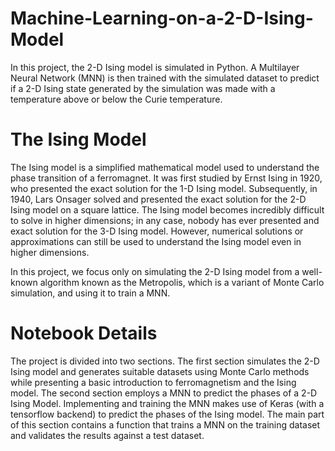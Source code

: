 # Machine-Learning-on-a-2-D-Ising-Model
In this project, the 2-D Ising model is simulated in Python. A Multilayer Neural Network (MNN) is then trained with the simulated dataset to predict if a 2-D Ising state generated by the simulation was made with a temperature above or below the Curie temperature.

# The Ising Model
The Ising model is a simplified mathematical model used to understand the phase transition of a ferromagnet. It was first studied by Ernst Ising in 1920, who presented the exact solution for the 1-D Ising model. Subsequently, in 1940, Lars Onsager solved and presented the exact solution for the 2-D Ising model on a square lattice. The Ising model becomes incredibly difficult to solve in higher dimensions; in any case, nobody has ever presented and exact solution for the 3-D Ising model. However, numerical solutions or approximations can still be used to understand the Ising model even in higher dimensions. 

In this project, we focus only on simulating the 2-D Ising model from a well-known algorithm known as the Metropolis, which is a variant of Monte Carlo simulation, and using it to train a MNN.

# Notebook Details
The project is divided into two sections. The first section simulates the 2-D Ising model and generates suitable datasets using Monte Carlo methods while presenting a basic introduction to ferromagnetism and the Ising model. The second section employs a MNN to predict the phases of a 2-D Ising Model. Implementing and training the MNN makes use of Keras (with a tensorflow backend) to predict the phases of the Ising model. The main part of this section contains a function that trains a MNN on the training dataset and validates the results against a test dataset.
